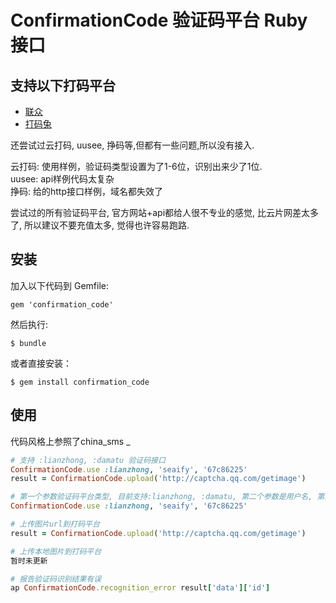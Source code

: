# ConfirmationCode 验证码平台 Ruby 接口

## 支持以下打码平台

* [联众](https://www.jsdati.com/)
* [打码兔](http://www.dama2.com/)

还尝试过云打码, uusee, 挣码等,但都有一些问题,所以没有接入.

云打码: 使用样例，验证码类型设置为了1-6位，识别出来少了1位.  
uusee: api样例代码太复杂  
挣码: 给的http接口样例，域名都失效了    

尝试过的所有验证码平台, 官方网站+api都给人很不专业的感觉, 比云片网差太多了, 所以建议不要充值太多, 觉得也许容易跑路.

## 安装

加入以下代码到 Gemfile:

    gem 'confirmation_code'

然后执行:

    $ bundle

或者直接安装：

    $ gem install confirmation_code

## 使用

代码风格上参照了china_sms
_
```ruby
# 支持 :lianzhong, :damatu 验证码接口
ConfirmationCode.use :lianzhong, 'seaify', '67c86225'  
result = ConfirmationCode.upload('http://captcha.qq.com/getimage')

# 第一个参数验证码平台类型, 目前支持:lianzhong, :damatu, 第二个参数是用户名, 第三个参数是密码
ConfirmationCode.use :lianzhong, 'seaify', '67c86225'

# 上传图片url到打码平台
result = ConfirmationCode.upload('http://captcha.qq.com/getimage')

# 上传本地图片到打码平台
暂时未更新

# 报告验证码识别结果有误
ap ConfirmationCode.recognition_error result['data']['id']
```
